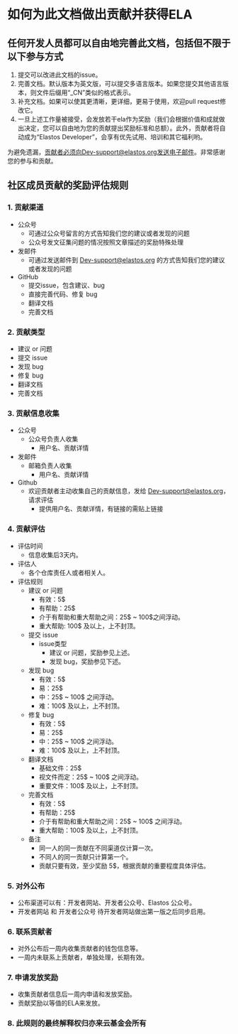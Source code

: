 # 如何为此文档做出贡献并获得ELA

## 任何开发人员都可以自由地完善此文档，包括但不限于以下参与方式

1. 提交可以改进此文档的issue。
2. 完善文档。默认版本为英文版，可以提交多语言版本。如果您提交其他语言版本，则文件后缀用“_CN”类似的格式表示。
3. 补充文档。如果可以使其更清晰，更详细，更易于使用，欢迎pull request修改它。
4. 一旦上述工作量被接受，会发放若干ela作为奖励（我们会根据价值和成就做出决定，您可以自由地为您的贡献提出奖励标准和总额）。此外，贡献者将自动成为“Elastos Developer”，会享有优先试用、培训和其它福利哟。

为避免遗漏，贡献者必须向Dev-support@elastos.org发送电子邮件。非常感谢您的参与和贡献。

## 社区成员贡献的奖励评估规则

### 1. 贡献渠道

* 公众号
  * 可通过公众号留言的方式告知我们您的建议或者发现的问题
  * 公众号发文征集问题的情况按照文章描述的奖励特殊处理
* 发邮件
  * 可通过发送邮件到 Dev-support@elastos.org 的方式告知我们您的建议或者发现的问题
* GitHub
  * 提交issue，包含建议、bug
  * 直接完善代码、修复 bug
  * 翻译文档
  * 完善文档

### 2. 贡献类型

* 建议 or 问题
* 提交 issue
* 发现 bug
* 修复 bug
* 翻译文档
* 完善文档

### 3. 贡献信息收集

* 公众号
  * 公众号负责人收集
    * 用户名、贡献详情
* 发邮件
  * 邮箱负责人收集
    * 用户名、贡献详情
* Github
  * 欢迎贡献者主动收集自己的贡献信息，发给 Dev-support@elastos.org，请求评估
    * 提供用户名、贡献详情，有链接的需贴上链接

### 4. 贡献评估

* 评估时间
  * 信息收集后3天内。
* 评估人
  * 各个仓库责任人或者相关人。
* 评估规则
  * 建议 or 问题
    * 有效：5$
    * 有帮助：25$
    * 介于有帮助和重大帮助之间：25$ ~ 100$之间浮动。
    * 重大帮助: 100$ 及以上，上不封顶。
  * 提交 issue
    * issue类型
      * 建议 or 问题，奖励参见上述。
      * 发现 bug，奖励参见下述。
  * 发现 bug
    * 有效：5$
    * 易：25$
    * 中：25$ ~ 100$ 之间浮动。
    * 难：100$ 及以上，上不封顶。
  * 修复 bug
    * 有效：5$
    * 易：25$
    * 中：25$ ~ 100$ 之间浮动。
    * 难：100$ 及以上，上不封顶。
  * 翻译文档
    * 基础文件：25$
    * 视文件而定：25$ ~ 100$ 之间浮动。
    * 重要文件：100$ 及以上，上不封顶。
  * 完善文档
    * 有效：5$
    * 有帮助：25$
    * 介于有帮助和重大帮助之间：25$ ~ 100$ 之间浮动。
    * 重大帮助：100$ 及以上，上不封顶。
  * 备注
    * 同一人的同一贡献在不同渠道仅计算一次。
    * 不同人的同一贡献只计算第一个。
    * 贡献只要有效，至少奖励 5$，根据贡献的重要程度具体评估。

### 5. 对外公布

* 公布渠道可以有：开发者网站、开发者公众号、Elastos 公众号。
* 开发者网站 和 开发者公众号 待开发者网站做出第一版之后同步启用。

### 6. 联系贡献者

* 对外公布后一周内收集贡献者的钱包信息等。
* 一周内未联系上贡献者，单独处理，长期有效。

### 7. 申请发放奖励

* 收集贡献者信息后一周内申请和发放奖励。
* 贡献奖励以等值的ELA来发放。

### 8. 此规则的最终解释权归亦来云基金会所有